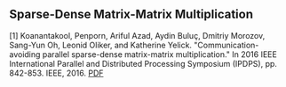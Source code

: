 ## Sparse-Dense Matrix-Matrix Multiplication

[1] Koanantakool, Penporn, Ariful Azad, Aydin Buluç, Dmitriy Morozov, Sang-Yun Oh, Leonid Oliker, and Katherine Yelick.
"Communication-avoiding parallel sparse-dense matrix-matrix multiplication."
In 2016 IEEE International Parallel and Distributed Processing Symposium (IPDPS), pp. 842-853. IEEE, 2016.
[PDF](https://people.eecs.berkeley.edu/~yelick/papers/spdmmm16.pdf)
